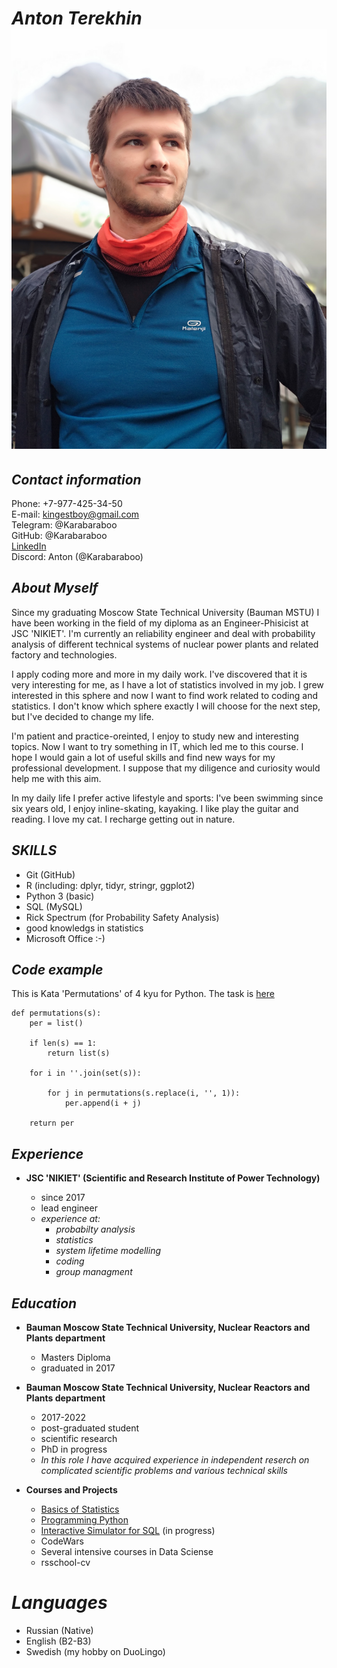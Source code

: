 # ***Anton Terekhin*** ![](/assets/img/img-cv.jpg)

## *Contact information*

Phone: +7-977-425-34-50\
E-mail: kingestboy@gmail.com\
Telegram: @Karabaraboo\
GitHub: @Karabaraboo\
[LinkedIn](https://www.linkedin.com/in/antony-teryohin-107b13111/)\
Discord: Anton (@Karabaraboo)

## *About Myself*

Since my graduating Moscow State Technical University (Bauman MSTU) I have been working in the field of my diploma as an Engineer-Phisicist at JSC 'NIKIET'. I'm currently an reliability engineer and deal with probability analysis of different technical systems of nuclear power plants and related factory and technologies.

I apply coding more and more in my daily work. I've discovered that it is very interesting for me, as I have a lot of statistics involved in my job. I grew interested in this sphere and now I want to find work related to coding and statistics. I don't know which sphere exactly I will choose for the next step, but I've decided to change my life.

I'm patient and practice-oreinted, I enjoy to study new and interesting topics. Now I want to try something in IT, which led me to this course. I hope I would gain a lot of useful skills and find new ways for my professional development. I suppose that my diligence and curiosity would help me with this aim.

In my daily life I prefer active lifestyle and sports: I've been swimming since six years old, I enjoy inline-skating, kayaking. I like play the guitar and reading. I love my cat. I recharge getting out in nature.

## *SKILLS*

* Git (GitHub)
* R (including: dplyr, tidyr, stringr, ggplot2)
* Python 3 (basic)
* SQL (MySQL)
* Rick Spectrum (for Probability Safety Analysis)
* good knowledgs in statistics
* Microsoft Office :-) 

## *Code example*

This is Kata 'Permutations' of 4 kyu for Python.
The task is [here](https://www.codewars.com/kata/5254ca2719453dcc0b00027d/python)

```
def permutations(s):
    per = list()

    if len(s) == 1:
        return list(s)

    for i in ''.join(set(s)):

        for j in permutations(s.replace(i, '', 1)):
            per.append(i + j)

    return per
```
## *Experience*

- __JSC 'NIKIET' (Scientific and Research Institute of Power Technology)__
    
    - since 2017
    - lead engineer
    - *experience at:*
        - *probabilty analysis*
        - *statistics*
        - *system lifetime modelling*
        - *coding*
        - *group managment*
    
## *Education*
- __Bauman Moscow State Technical University, Nuclear Reactors and Plants department__

    - Masters Diploma
    - graduated in 2017
    
- __Bauman Moscow State Technical University, Nuclear Reactors and Plants department__

    - 2017-2022
    - post-graduated student
    - scientific research
    - PhD in progress
    - *In this role I have acquired experience in independent reserch on complicated scientific problems and various technical skills*

- __Courses and Projects__

    - [Basics of Statistics](https://stepik.org/course/76/syllabus)
    - [Programming Python](https://stepik.org/course/67/syllabus)
    - [Interactive Simulator for SQL](https://stepik.org/course/63054/syllabus) (in progress)
    - CodeWars
    - Several intensive courses in Data Sciense
    - rsschool-cv

# *Languages*

- Russian (Native)
- English (B2-B3)
- Swedish (my hobby on DuoLingo)



